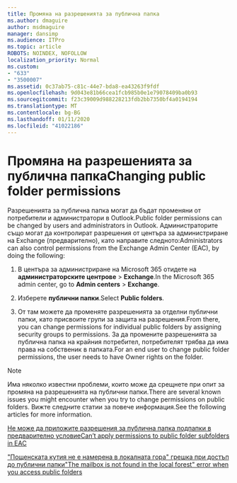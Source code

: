 ```yaml
---
title: Промяна на разрешенията за публична папка
ms.author: dmaguire
author: msdmaguire
manager: dansimp
ms.audience: ITPro
ms.topic: article
ROBOTS: NOINDEX, NOFOLLOW
localization_priority: Normal
ms.custom:
- "633"
- "3500007"
ms.assetid: 0c37ab75-c81c-44e7-bda8-ea43263f9fdf
ms.openlocfilehash: 9d043e81b66cea1fcb985b0e1e79078409ba0b93
ms.sourcegitcommit: f23c39009d988228213fdb2bb7350bf4a0194194
ms.translationtype: MT
ms.contentlocale: bg-BG
ms.lasthandoff: 01/11/2020
ms.locfileid: "41022186"
---
```

# <a name="changing-public-folder-permissions"></a><span data-ttu-id="bf564-102">Промяна на разрешенията за публична папка</span><span class="sxs-lookup"><span data-stu-id="bf564-102">Changing public folder permissions</span></span>

<span data-ttu-id="bf564-103">Разрешенията за публична папка могат да бъдат променяни от потребители и администратори в Outlook.</span><span class="sxs-lookup"><span data-stu-id="bf564-103">Public folder permissions can be changed by users and administrators in Outlook.</span></span> <span data-ttu-id="bf564-104">Администраторите също могат да контролират разрешения от центъра за администриране на Exchange (предварително), като направите следното:</span><span class="sxs-lookup"><span data-stu-id="bf564-104">Administrators can also control permissions from the Exchange Admin Center (EAC), by doing the following:</span></span>
  
1. <span data-ttu-id="bf564-105">В центъра за администриране на Microsoft 365 отидете на **администраторските центрове** \> **Exchange**.</span><span class="sxs-lookup"><span data-stu-id="bf564-105">In the Microsoft 365 admin center, go to **Admin centers** \> **Exchange**.</span></span>

2. <span data-ttu-id="bf564-106">Изберете **публични папки**.</span><span class="sxs-lookup"><span data-stu-id="bf564-106">Select **Public folders**.</span></span>

3. <span data-ttu-id="bf564-107">От там можете да променяте разрешенията за отделни публични папки, като присвоите групи за защита на разрешения.</span><span class="sxs-lookup"><span data-stu-id="bf564-107">From there, you can change permissions for individual public folders by assigning security groups to permissions.</span></span> <span data-ttu-id="bf564-108">За да промените разрешенията за публична папка на крайния потребител, потребителят трябва да има права на собственик в папката.</span><span class="sxs-lookup"><span data-stu-id="bf564-108">For an end user to change public folder permissions, the user needs to have Owner rights on the folder.</span></span>

> [!NOTE]
> <span data-ttu-id="bf564-109">Има няколко известни проблеми, които може да срещнете при опит за промяна на разрешенията на публични папки.</span><span class="sxs-lookup"><span data-stu-id="bf564-109">There are several known issues you might encounter when you try to change permissions on public folders.</span></span> <span data-ttu-id="bf564-110">Вижте следните статии за повече информация.</span><span class="sxs-lookup"><span data-stu-id="bf564-110">See the following articles for more information.</span></span>
>
> [<span data-ttu-id="bf564-111">Не може да приложите разрешения за публична папка подпапки в предварително условие</span><span class="sxs-lookup"><span data-stu-id="bf564-111">Can’t apply permissions to public folder subfolders in EAC</span></span>](https://docs.microsoft.com/exchange/troubleshoot/public-folders/can%E2%80%99t-apply-permissions-public-folder-subfolders)
>
> [<span data-ttu-id="bf564-112">"Пощенската кутия не е намерена в локалната гора" грешка при достъп до публични папки</span><span class="sxs-lookup"><span data-stu-id="bf564-112">"The mailbox is not found in the local forest" error when you access public folders</span></span>](https://docs.microsoft.com/exchange/troubleshoot/public-folders/mailbox-not-found-local-forest-public-folder)
